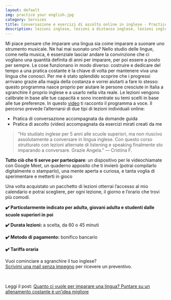 ```yaml
---
layout: default
img: practice your english.jpg
category: Services
title: Conversazione e esercizi di ascolto online in inglese · Practice your English
description: lezioni inglese, lezioni a distanza inglese, lezioni inglese treviso, lezioni inglese individuali, inglese conversazione, inglese ascolto, lezioni inglese online
---
```

<p>
Mi piace pensare che imparare una lingua sia come imparare a suonare uno strumento musicale. Ne hai mai suonato uno? Nello studio delle lingue, come nella musica, è essenziale lasciar andare la convinzione che ci vogliano una quantità definita di anni per imparare, per poi essere a posto per sempre. Le cose funzionano in modo diverso: costruire e dedicare del tempo a una pratica costante è la chiave di volta per mantenere viva una lingua che conosci. Per me è stato splendido scoprire che i progressi arrivano grazie alla magia della costanza e vorrei aiutarti a fare lo stesso: questo programma nasce proprio per aiutare le persone cresciute in Italia a sgranchire il proprio inglese e a usarlo nella vita reale. Le lezioni vengono calibrate in base alle tue capacità e sono incentrate su temi scelti in base alle tue preferenze. In questo <a href="https://www.youtube.com/watch?v=BRurCZQJ2YI">video</a> ti racconto il programma a voce. Il percorso prevede l’alternarsi di due tipi di lezioni individuali online:
</p>
<ul type="disc">    
    <li>Pratica di conversazione accompagnata da domande guida</li>
    <li>Pratica di ascolto (video) accompagnata da esercizi mirati creati da me</li>
</ul>
<blockquote>
"Ho studiato inglese per 5 anni alle scuole superiori, ma non riuscivo assolutamente a conversare in lingua inglese. Con questo corso strutturato con lezioni alternate di listening e speaking finalmente sto imparando a conversare. Grazie Angela."
— Cristina F.
</blockquote>
<p>
<strong>Tutto ciò che ti serve per partecipare</strong>: un dispositivo per le videochiamate con Google Meet, un quaderno apposito che ti invierò (potrai compilarlo digitalmente o stamparlo), una mente aperta e curiosa, e tanta voglia di sperimentare e metterti in gioco
</p>
<p>
Una volta acquistato un pacchetto di lezioni otterrai l’accesso al mio calendario e potrai scegliere, per ogni lezione, il giorno e l’orario che trovi più comodi.
</p>
<p>
<strong>✔️ Particolarmente indicato per adultə, giovani adultə e studenti dalle scuole superiori in poi</strong>
</p>
<p>
<strong>✔️ Durata lezioni:</strong> a scelta, da 60 o 45 minuti
</p>
<p>
<strong>✔️ Metodo di pagamento:</strong> bonifico bancario
</p>
<p>
<strong>✔️ Tariffa oraria</strong>
</p>
<p>
Vuoi cominciare a sgranchire il tuo inglese? 
<br>
<a href="#contact">Scrivimi una mail senza impegno</a> per ricevere un preventivo.
</p>
<br>
<p>
Leggi il post: <a href="https://angelatiliatranslations.github.io/blog/quanto-ci-vuole-per-imparare-una-lingua-puntare-su-un-allenamento-costante-%C3%A8-un-idea-migliore">Quanto ci vuole per imparare una lingua? Puntare su un allenamento costante è un’idea migliore</a>
</p>

